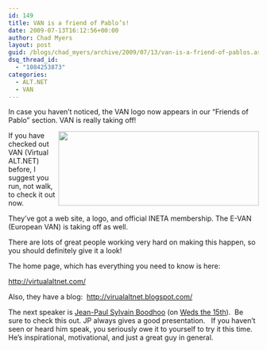 ```yaml
---
id: 149
title: VAN is a friend of Pablo’s!
date: 2009-07-13T16:12:56+00:00
author: Chad Myers
layout: post
guid: /blogs/chad_myers/archive/2009/07/13/van-is-a-friend-of-pablos.aspx
dsq_thread_id:
  - "1084253873"
categories:
  - ALT.NET
  - VAN
---
```

In case you haven’t noticed, the VAN logo now appears in our “Friends of Pablo” section. VAN is really taking off!

 <img align="right" src="http://www.virtualaltnet.com/Content/Images/VAN_LOGO.png" width="403" height="150" />

If you have checked out VAN (Virtual ALT.NET) before, I suggest you run, not walk, to check it out now.

They’ve got a web site, a logo, and official INETA membership. The E-VAN (European VAN) is taking off as well.&#160; 

There are lots of great people working very hard on making this happen, so you should definitely give it a look!

The home page, which has everything you need to know is here:

<http://virtualaltnet.com/>

Also, they have a blog:&#160; <http://virualaltnet.blogspot.com/>

The next speaker is [Jean-Paul Sylvain Boodhoo](http://blog.jpboodhoo.com/) (on [Weds the 15th](http://virualaltnet.blogspot.com/2009/07/van-jean-paul-sylvain-boodhoo-in-town_12.html)).&#160; Be sure to check this out. JP always gives a good presentation.&#160;&#160; If you haven’t seen or heard him speak, you seriously owe it to yourself to try it this time. He’s inspirational, motivational, and just a great guy in general.